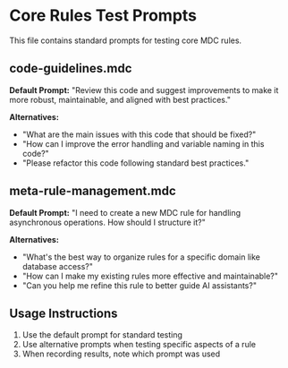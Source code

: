 # Core Rules Test Prompts

This file contains standard prompts for testing core MDC rules.

## code-guidelines.mdc

**Default Prompt:** 
"Review this code and suggest improvements to make it more robust, maintainable, and aligned with best practices."

**Alternatives:**
- "What are the main issues with this code that should be fixed?"
- "How can I improve the error handling and variable naming in this code?"
- "Please refactor this code following standard best practices."

## meta-rule-management.mdc

**Default Prompt:**
"I need to create a new MDC rule for handling asynchronous operations. How should I structure it?"

**Alternatives:**
- "What's the best way to organize rules for a specific domain like database access?"
- "How can I make my existing rules more effective and maintainable?"
- "Can you help me refine this rule to better guide AI assistants?"

## Usage Instructions

1. Use the default prompt for standard testing
2. Use alternative prompts when testing specific aspects of a rule
3. When recording results, note which prompt was used